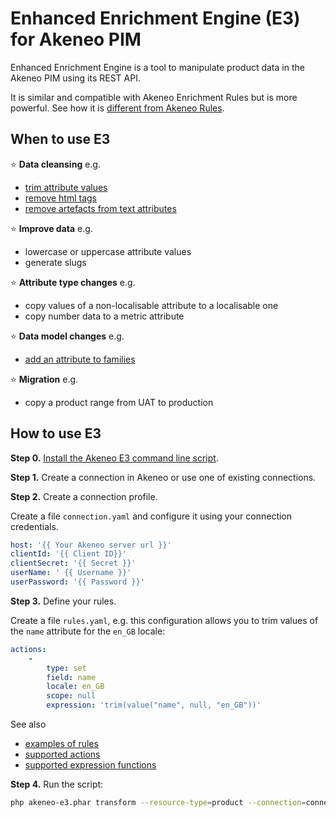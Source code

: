 # Enhanced Enrichment Engine (E3) for Akeneo PIM

Enhanced Enrichment Engine is a tool to manipulate product data in the Akeneo PIM using its REST API.

It is similar and compatible with Akeneo Enrichment Rules but is more powerful. See how it is [different from Akeneo Rules](docs/compare-with-akeneo-rules.md).

## When to use E3

:star:&nbsp;**Data cleansing** e.g. 
* [trim attribute values](docs/examples/trim.md)
* [remove html tags](docs/examples/remove-html-tags.md)
* [remove artefacts from text attributes](docs/examples/replace.md)

:star:&nbsp;**Improve data** e.g.
* lowercase or uppercase attribute values
* generate slugs

:star:&nbsp;**Attribute type changes** e.g.
* copy values of a non-localisable attribute to a localisable one
* copy number data to a metric attribute

:star:&nbsp;**Data model changes** e.g.
* [add an attribute to families](docs/examples/add-attribute-to-families.md)

:star:&nbsp;**Migration** e.g. 
* copy a product range from UAT to production  

## How to use E3

**Step 0.** [Install the Akeneo E3 command line script](docs/install.md). 

**Step 1.** Create a connection in Akeneo or use one of existing connections.

**Step 2.** Create a connection profile.

Create a file `connection.yaml` and configure it using your connection credentials.

```yaml
host: '{{ Your Akeneo server url }}'
clientId: '{{ Client ID}}'
clientSecret: '{{ Secret }}'
userName: ' {{ Username }}'
userPassword: '{{ Password }}'
```

**Step 3.** Define your rules.

Create a file `rules.yaml`, e.g. this configuration allows you to trim values of the `name` attribute for the `en_GB` locale:

```yaml
actions:
    -
        type: set
        field: name
        locale: en_GB
        scope: null
        expression: 'trim(value("name", null, "en_GB"))'
```

See also 
 * [examples of rules](docs/example-list.md) 
 * [supported actions](docs/actions.md) 
 * [supported expression functions](docs/function-list.md)


**Step 4.** Run the script:

```bash
php akeneo-e3.phar transform --resource-type=product --connection=connection.yaml --profile=rules.yaml
```
